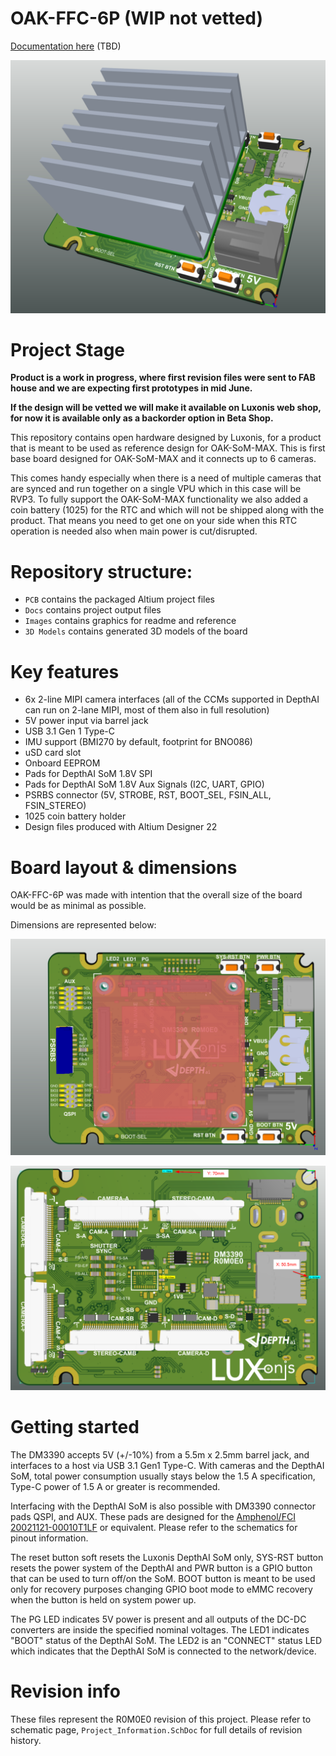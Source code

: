 # OAK-FFC-6P (WIP not vetted)

[Documentation here](https://docs.luxonis.com/projects/hardware/en/latest/pages/***.html) (TBD)

![](Images/OAK-FFC-6P_side.png)

# Project Stage

**Product is a work in progress, where first revision files were sent to FAB house and we are expecting first prototypes in mid June.**

**If the design will be vetted we will make it available on Luxonis web shop, for now it is available only as a backorder option in Beta Shop.**        


This repository contains open hardware designed by Luxonis, for a product that is meant to be used as reference design for OAK-SoM-MAX. This is first base board designed for OAK-SoM-MAX and it connects up to 6 cameras.  

This comes handy especially when there is a need of multiple cameras that are synced and run together on a single VPU which in this case will be RVP3. To fully support the OAK-SoM-MAX functionality we also added a coin battery (1025) for the RTC and which will not be shipped along with the product. That means you need to get one on your side when this RTC operation is needed also when main power is cut/disrupted.   

# Repository structure:
* `PCB` contains the packaged Altium project files
* `Docs` contains project output files
* `Images` contains graphics for readme and reference
* `3D Models` contains generated 3D models of the board
# Key features
* 6x 2-line MIPI camera interfaces (all of the CCMs supported in DepthAI can run on 2-lane MIPI, most of them also in full resolution)
* 5V power input via barrel jack
* USB 3.1 Gen 1 Type-C
* IMU support (BMI270 by default, footprint for BNO086)
* uSD card slot
* Onboard EEPROM
* Pads for DepthAI SoM 1.8V SPI
* Pads for DepthAI SoM 1.8V Aux Signals (I2C, UART, GPIO)
* PSRBS connector (5V, STROBE, RST, BOOT_SEL, FSIN_ALL, FSIN_STEREO)
* 1025 coin battery holder  
* Design files produced with Altium Designer 22

# Board layout & dimensions

OAK-FFC-6P was made with intention that the overall size of the board would be as minimal as possible. 

Dimensions are represented below:

![](Images/OAK-FFC-6P_top.png)



![](Images/OAK-FFC-6P_bottom-dim.png)





# Getting started  

The DM3390 accepts 5V (+/-10%) from a 5.5m x 2.5mm barrel jack, and interfaces to a host via USB 3.1 Gen1 Type-C. With cameras and the DepthAI SoM, total power consumption usually stays below the 1.5 A specification, Type-C power of 1.5 A or greater is recommended. 

Interfacing with the DepthAI SoM is also possible with DM3390 connector pads QSPI, and AUX. These pads are designed for the [Amphenol/FCI 20021121-00010T1LF](https://octopart.com/20021121-00010t1lf-amphenol+icc+%2F+fci-93112650?r=sp) or equivalent. Please refer to the schematics for pinout information. 

The reset button soft resets the Luxonis DepthAI SoM only, SYS-RST button resets the power system of the DepthAI and PWR button is a GPIO button that can be used to turn off/on the SoM. BOOT button is meant to be used only for recovery purposes changing GPIO boot mode to eMMC recovery when the button is held on system power up. 

The PG LED indicates 5V power is present and all outputs of the DC-DC converters are inside the specified nominal voltages. The LED1 indicates "BOOT" status of the DepthAI SoM. The LED2 is an "CONNECT" status LED which indicates that the DepthAI SoM is connected to the network/device.

# Revision info

These files represent the R0M0E0 revision of this project. Please refer to schematic page, `Project_Information.SchDoc` for full details of revision history.



